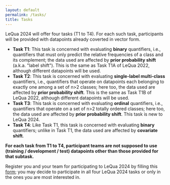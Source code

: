 ```yaml
---
layout: default
permalink: /tasks/
title: Tasks
---
```


LeQua 2024 will offer four tasks (T1 to T4). For each such task, participants will be provided with datapoints already coverted in vector form.

- **Task T1**: This task is concerned with evaluating **binary** quantifiers, i.e., quantifiers that must only predict the relative frequencies of a class and its complement; the data used are affected by **prior probability shift** (a.k.a. "label shift"). This is the same as Task T1A of LeQua 2022, although different datapoints will be used.
- **Task T2**: This task is concerned with evaluating **single-label multi-class** quantifiers, i.e., quantifiers that operate on datapoints each belonging to exactly one among a set of n>2 classes; here too, the data used are affected by **prior probability shift**. This is the same as Task T1B of LeQua 2022, although different datapoints will be used.
- **Task T3**: This task is concerned with evaluating **ordinal** quantifiers, i.e., quantifiers that operate on a set of n>2 totally ordered classes; here too, the data used are affected by **prior probability shift**. This task is new to LeQua 2024.
- **Task T4**: Like Task T1, this task is concerned with evaluating **binary** quantifiers; unlike in Task T1, the data used are affected by **covariate shift**.

**For each task from T1 to T4, participant teams are not supposed to use (training / development / test) datapoints other than those provided for that subtask.**

Register you and your team for participating to LeQua 2024 by filling this [form](https://forms.gle/1U8g9fP5qzzpF5TJ6); you may decide to participate in all four LeQua 2024 tasks or only in the ones you are most interested in.
